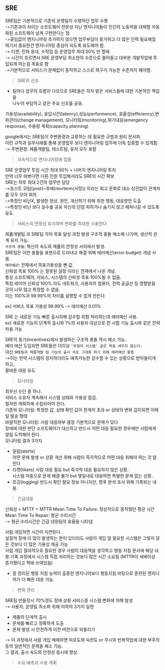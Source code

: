 ## SRE

SRE팀은 기본적으로 기존의 운영팀이 수행하던 업무 수행  
->기존과의 차이는 소프트웨어 전문성 지닌 엔지니어들이 인간의 노동력을 대체할 자동화된 소프트웨어 설계 구현한다는 점  
->끊임없이 엔지니어링 추가하지 않으면 업무부담이 증가하고 더 많은 인력 필요해짐 여기서 중요한건 엔지니어링 중심이 되도록 유도해야 함.  
-> 티켓, 전화 응대, 수작업 등 운영업무 최대 50% 만 할애.  
-> 시간이 흐르면서 SRE 운영부담 최소한의 수준으로 줄어들고 대부분 개발작업에 투입되게 하는걸 목표로 함  
->기본적으로 서비스가 문제없이 동작하고 스스로 복구가 가능한 수준까지 해야함.

> SRE의 신조

- 팀마다 업무의 흐름이 다르므로 SRE들은 각자 맡은 서비스들에 대한 기본적인 책임을  
  나누어 부담하고 같은 주요 신조를 공유.

가용성(availability), 응답시간(latency),성능(performence), 효율성(efficiency),변화관리(change management), 모니터링(monitoring),위기대응(emergency response), 수용량 계획(capacity planning)

google에서는 SRE팀이 주변환경과 교류하는 데 필요한 규범과 원리 문서화.  
이런 규칙과 실무사례를 통해 운영업무 보다 엔지니어링 업무에 더욱 집중할 수 있게함.  
-> 주변환경: 제품개발팀, 테스트팀, 유저 모두 포함

> 지속적으로 엔지니어링에 집중

SRE 운영업무 투입 시간 최대 50% + 나머지 엔지니어링 투자.  
만약 너무 바쁘다면 다른 인원 투입해서라도 SRE의 시간 확보  
SRE는 하루 최대 2건의 업무만 담당  
->포스트 모텀(post(~후에)morterm(사망)) 이라는 회고 문화로 대소 상관없이 관계자를 모두 모아 회의.  
->특정인 비난X, 발생한 현상, 원인, 개선하기 위해 취한 행동, 대응방안 도출  
->특정인 비난 보다 실수를 공유 자신의 단점 피하거나 숨기지 않고 헤쳐나갈 수 있도록 유도

> 서비스의 안정성 유지하며 변화를 최대한 수용한다

제품개발팀 과 SRE팀 각자 목표 달성 과정 발생 구조적 충돌 해소해 나가며, 생산적 관계 유지 가능.  
`구조적 충돌`: 혁신의 속도와 제품의 안정성 사이에서 발생.  
SRE팀은 이런 충돌을 표현으로 드러내고 해결 위해 에러예산(error budget) 개념 사용.  
`에러예산`: 전체에서 목표가용성을 뺀 값.  
신뢰성 목표 100% 는 잘못된 설정 이라는 전재에서 나온 개념.  
통상 소프트웨어, 서비스, 시스템의 신뢰성 목표 100%될 수 없음.  
특정 레이어 신뢰성 100% 라도 네트워크, 사용자의 컴퓨터, 전력 공급선 등 영향받을  
곳이 너무 많고 특정할 수 없음.  
이는 100%과 99.99%의 차이를 설명할 수 없게 만든다.

ex) 서비스 목표 가용성 99.99% -> 에러예산 0.01%

SRE 는 새로운 기능 빠른 출시위해 감수할 위험 처리하는데 에러예산 사용.  
ex) 새로운 기능의 단계적 출시와 1%의 사용자 대상으로 한 시험 기능 출시와 같은 전략 차용 가능

SRE의 동기(incentives)에서 발생하는 구조적 충돌 역시 해소 가능.  
에러 에산 도입되면 SRE들은 더이상 `'무정지 시스템' 같은 목표 세우지 않는다.`  
대신 `SRE팀과 제품개발 팀 기능의 출시 속도 그대화 하기 위해 에러예산 활용`  
->이는 만약 시스템이 정지하더라도 예측가능한 감수할 수 있는 상황으로 받아들이게 하고,  
 올바른 대응 유도

> 모니터링

최우선 수단 중 하나.  
 서비스 소유자 계속해서 시스템 상태와 가용성 점검.  
 철저한 계획하에 수립되어야 한다.  
기존의 모니터링: 특정한 값, 상태 확인 값이 한계치 초과 or 상태의 변화 감지되면 이메일 발송 형태  
바람직한 모니터링: 사람 대응여부 결정 기본적으로 문제가 있다  
장애에 대한 판단 소프트웨어가 대신하고 반드시 어떤 대응 필요한 경우에만 사람에게 알림 도착해야 한다.  
모니터링 결과 3가지

- 알림(alerts)  
  어떤 문제 발생 or 상황 개선 위해 사람이 즉각적으로 어떤 대응 취해야 하는 것 알린다
- 티켓(tikets)
  사람 대응 필요 but 즉각적 대응 필요하지 않은 상황.  
  시스템 자동으로 문제 해결 불가 but 몇일내로 대응하면 특별한 문제 없는 상황.
- 로깅(logging)
  반드시 확인 필요 정보 아니지만, 향후 분석 조사 위해 기록되는 내용.

> 긴급대응

신뢰성 = MTTF + MTTR
Mean Time To Failure: 정상적으로 동작했던 평균 시간  
Mean Time To Repair: 평균 수리시간  
-> 평균 수리시간은 긴급 대응팀의 효율을 나타냄

사람 개입하면 시간이 지연된다.  
실질적 장애 더 많이 발생하는 한이 있더라도 사람의 개입 덜 필요한 시스템은 그렇지 않은 것보다 더 많은 가용성 제공 가능  
사람 개입 절대적으로 필요한 경우 사람이 대응책을 생각하고 행동 지침 문서에 해당 내용 기록 과정에서 시스템 직접 처리하는 것보다 많은 시간 소요됨 (MTTR이 세배이상 증가했다고 책에 쓰여있음)

- 잘 정리된 행동 지침
  능력이 출중한 엔지니어보다 행동지침 바탕으로 훈련된 엔지니어가 더 빠른 대응 가능.

> 변화 관리

SRE팀 만들장시 70%정도 장애 상황 서비스중 시스템 변화에 의해 발생  
-> 사용자, 운영팀 최소화 위해 이하의 3가지 실현

- 제품의 단계적 출시
- 문제를 빠르고 정확하게 도출
- 문제 발생 시 안전하게 이전 버전으로 되돌리기

-> 이 과정에서 사람 개입 배제하면 피로도와 숙련도 or 무시와 반복작업에 대한 부주의 등의 일반적인 문제들 해소 가능.  
그 결과, 출시 속도와 안정성 동시에 향상.

> 수요 예측과 수용 계획
